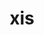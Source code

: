 ---
category: 3-letters
denotation: null
name: xis
reference_link: https://www.etymonline.com/word/xis
root_language: null
root_name: null
title: xis
type: free
word_sums:
- respelling: xis
  sum: 'Xis + '
---